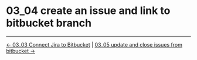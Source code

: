 # 03_04 create an issue and link to bitbucket branch
<!-- FooterStart -->
---
[← 03_03 Connect Jira to Bitbucket](../03_03_automate_issue_updates/README.md) | [03_05 update and close issues from bitbucket →](../03_05_update_and_close_issues_from_bitbucket/README.md)
<!-- FooterEnd -->
